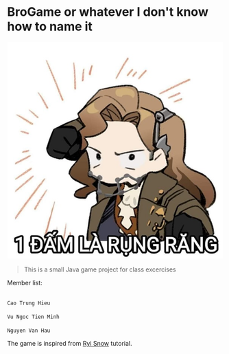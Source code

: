 # **BroGame or whatever I don't know how to name it**

![Header image](res/silly_banner/TF.jpg)

> This is a small Java game project for class excercises

  Member list:
  ```
  
  Cao Trung Hieu
  
  Vu Ngoc Tien Minh
  
  Nguyen Van Hau

  ```
  
  The game is inspired from [Ryi Snow](https://www.youtube.com/playlist?list=PL_QPQmz5C6WUF-pOQDsbsKbaBZqXj4qSq) tutorial.

